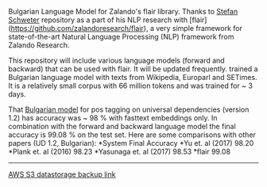 Bulgarian Language Model for Zalando's flair library.
Thanks to [Stefan Schweter](https://github.com/stefan-it) repository as a part of his NLP research with [flair] (https://github.com/zalandoresearch/flair), a very simple framework for state-of-the-art Natural Language Processing (NLP) framework from Zalando Research.

This repository will include various language models (forward and backward) that can be used with flair. It will be updated frequently. 
trained a Bulgarian language model with texts from Wikipedia, Europarl and SETimes. It is a relatively small corpus with 66 million tokens and was trained for ~ 3 days.

That [Bulgarian model](https://github.com/novacombg/flair-experiments/tree/master/ud-bulgarian) for pos tagging on universal dependencies (version 1.2) has  accuracy was ~ 98 % with fasttext embeddings only. In combination with the forward and backward language model the final accuracy is 99.08 % on the test set. Here are some comparisons with other papers (UD 1.2, Bulgarian):
*System	Final Accuracy
*Yu et. al (2017)	98.20
*Plank et. al (2016)	98.23
*Yasunaga et. al (2017)	98.53
*flair	99.08
_________

[AWS S3 datastorage backup link](https://s3.eu-central-1.amazonaws.com/daneda.com/models/NLP/lm-bg-small-forward_backward-v0.1.pt.zip) 
